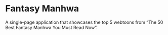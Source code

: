 # Fantasy Manhwa
 A single-page application that showcases the top 5 webtoons from “The 50 Best Fantasy Manhwa You Must Read Now”.
